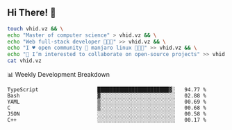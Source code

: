 ## Hi There! 👋

```sh
touch vhid.vz && \
echo "Master of computer science" > vhid.vz && \
echo "Web full-stack developer 🙈🙉🙊" >> vhid.vz && \
echo "I ♥️ open community 🎯 manjaro linux 🎉🐍🥳" >> vhid.vz && \
echo "👯 I’m interested to collaborate on open-source projects" >> vhid.vz && \
cat vhid.vz
```
:bar_chart: Weekly Development Breakdown

<!--START_SECTION:waka-->

```text
TypeScript                   ███████████████████████▓░   94.77 %
Bash                         ▓░░░░░░░░░░░░░░░░░░░░░░░░   02.88 %
YAML                         ▒░░░░░░░░░░░░░░░░░░░░░░░░   00.69 %
C                            ▒░░░░░░░░░░░░░░░░░░░░░░░░   00.68 %
JSON                         ░░░░░░░░░░░░░░░░░░░░░░░░░   00.58 %
C++                          ░░░░░░░░░░░░░░░░░░░░░░░░░   00.17 %
```

<!--END_SECTION:waka-->
